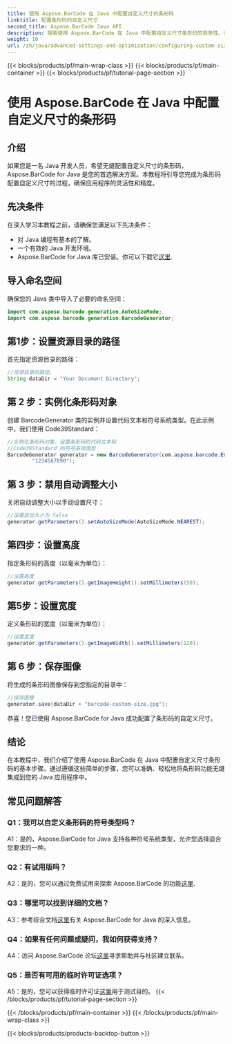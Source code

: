 ```yaml
---
title: 使用 Aspose.BarCode 在 Java 中配置自定义尺寸的条形码
linktitle: 配置条形码的自定义尺寸
second_title: Aspose.BarCode Java API
description: 探索使用 Aspose.BarCode 在 Java 中配置自定义尺寸条形码的简单性。请按照我们的分步教程进行精确配置。
weight: 10
url: /zh/java/advanced-settings-and-optimization/configuring-custom-size-barcode/
---
```


{{< blocks/products/pf/main-wrap-class >}}
{{< blocks/products/pf/main-container >}}
{{< blocks/products/pf/tutorial-page-section >}}

# 使用 Aspose.BarCode 在 Java 中配置自定义尺寸的条形码

## 介绍

如果您是一名 Java 开发人员，希望无缝配置自定义尺寸的条形码，Aspose.BarCode for Java 是您的首选解决方案。本教程将引导您完成为条形码配置自定义尺寸的过程，确保应用程序的灵活性和精度。

## 先决条件

在深入学习本教程之前，请确保您满足以下先决条件：

- 对 Java 编程有基本的了解。
- 一个有效的 Java 开发环境。
-  Aspose.BarCode for Java 库已安装。你可以下载它[这里](https://releases.aspose.com/barcode/java/).

## 导入命名空间

确保您的 Java 类中导入了必要的命名空间：

```java
import com.aspose.barcode.generation.AutoSizeMode;
import com.aspose.barcode.generation.BarcodeGenerator;

```

## 第1步：设置资源目录的路径

首先指定资源目录的路径：

```java
//资源目录的路径。
String dataDir = "Your Document Directory";
```

## 第 2 步：实例化条形码对象

创建 BarcodeGenerator 类的实例并设置代码文本和符号系统类型。在此示例中，我们使用 Code39Standard：

```java
//实例化条形码对象，设置条形码的代码文本和
//Code39Standard 的符号系统类型
BarcodeGenerator generator = new BarcodeGenerator(com.aspose.barcode.EncodeTypes.CODE_39_STANDARD,
		"1234567890");
```

## 第 3 步：禁用自动调整大小

关闭自动调整大小以手动设置尺寸：

```java
//设置自动大小为 false
generator.getParameters().setAutoSizeMode(AutoSizeMode.NEAREST);
```

## 第四步：设置高度

指定条形码的高度（以毫米为单位）：

```java
//设置高度
generator.getParameters().getImageHeight().setMillimeters(50);
```

## 第5步：设置宽度

定义条形码的宽度（以毫米为单位）：

```java
//设置宽度
generator.getParameters().getImageWidth().setMillimeters(120);
```

## 第 6 步：保存图像

将生成的条形码图像保存到您指定的目录中：

```java
//保存图像
generator.save(dataDir + "barcode-custom-size.jpg");
```

恭喜！您已使用 Aspose.BarCode for Java 成功配置了条形码的自定义尺寸。

## 结论

在本教程中，我们介绍了使用 Aspose.BarCode 在 Java 中配置自定义尺寸条形码的基本步骤。通过遵循这些简单的步骤，您可以准确、轻松地将条形码功能无缝集成到您的 Java 应用程序中。

## 常见问题解答

### Q1：我可以自定义条形码的符号类型吗？

A1：是的，Aspose.BarCode for Java 支持各种符号系统类型，允许您选择适合您要求的一种。

### Q2：有试用版吗？

 A2：是的，您可以通过免费试用来探索 Aspose.BarCode 的功能[这里](https://releases.aspose.com/).

### Q3：哪里可以找到详细的文档？

 A3：参考综合文档[这里](https://reference.aspose.com/barcode/java/)有关 Aspose.BarCode for Java 的深入信息。

### Q4：如果有任何问题或疑问，我如何获得支持？

 A4：访问 Aspose.BarCode 论坛[这里](https://forum.aspose.com/c/barcode/13)寻求帮助并与社区建立联系。

### Q5：是否有可用的临时许可证选项？

 A5：是的，您可以获得临时许可证[这里](https://purchase.aspose.com/temporary-license/)用于测试目的。
{{< /blocks/products/pf/tutorial-page-section >}}

{{< /blocks/products/pf/main-container >}}
{{< /blocks/products/pf/main-wrap-class >}}

{{< blocks/products/products-backtop-button >}}
